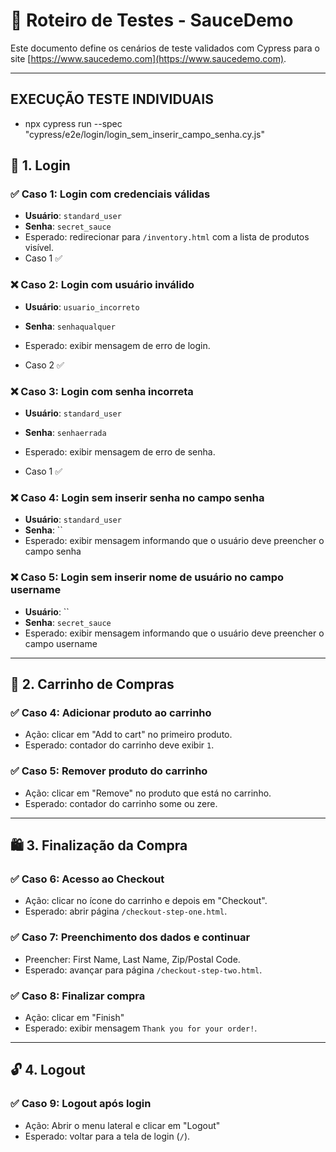 # 🧪 Roteiro de Testes - SauceDemo

Este documento define os cenários de teste validados com Cypress para o site [https://www.saucedemo.com](https://www.saucedemo.com).

---
## EXECUÇÃO TESTE INDIVIDUAIS 

- npx cypress run --spec "cypress/e2e/login/login_sem_inserir_campo_senha.cy.js" 


## 🔐 1. Login

### ✅ Caso 1: Login com credenciais válidas
- **Usuário**: `standard_user`
- **Senha**: `secret_sauce`
- Esperado: redirecionar para `/inventory.html` com a lista de produtos visível.
- Caso 1 ✅

### ❌ Caso 2: Login com usuário inválido
- **Usuário**: `usuario_incorreto`
- **Senha**: `senhaqualquer`
- Esperado: exibir mensagem de erro de login.

- Caso 2 ✅

### ❌ Caso 3: Login com senha incorreta
- **Usuário**: `standard_user`
- **Senha**: `senhaerrada`
- Esperado: exibir mensagem de erro de senha.

- Caso 1 ✅

### ❌ Caso 4: Login sem inserir  senha no campo senha
- **Usuário**: `standard_user`
- **Senha**: ``
- Esperado: exibir mensagem informando que o usuário deve preencher o campo senha


### ❌ Caso 5: Login sem inserir nome de usuário no campo username
- **Usuário**: ``
- **Senha**: `secret_sauce`
- Esperado: exibir mensagem informando que o usuário deve preencher o campo username
---


## 🛒 2. Carrinho de Compras

### ✅ Caso 4: Adicionar produto ao carrinho
- Ação: clicar em "Add to cart" no primeiro produto.
- Esperado: contador do carrinho deve exibir `1`.

### ✅ Caso 5: Remover produto do carrinho
- Ação: clicar em "Remove" no produto que está no carrinho.
- Esperado: contador do carrinho some ou zere.

---

## 🛍️ 3. Finalização da Compra

### ✅ Caso 6: Acesso ao Checkout
- Ação: clicar no ícone do carrinho e depois em "Checkout".
- Esperado: abrir página `/checkout-step-one.html`.

### ✅ Caso 7: Preenchimento dos dados e continuar
- Preencher: First Name, Last Name, Zip/Postal Code.
- Esperado: avançar para página `/checkout-step-two.html`.

### ✅ Caso 8: Finalizar compra
- Ação: clicar em "Finish"
- Esperado: exibir mensagem `Thank you for your order!`.

---

## 🔓 4. Logout

### ✅ Caso 9: Logout após login
- Ação: Abrir o menu lateral e clicar em "Logout"
- Esperado: voltar para a tela de login (`/`).
